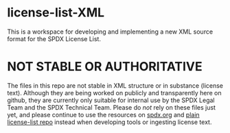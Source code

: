 # license-list-XML
This is a workspace for developing and implementing a new XML source format for the SPDX License List.

# NOT STABLE OR AUTHORITATIVE
The files in this repo are not stable in XML structure or in substance (license text). Although they are being worked on publicly and transparently here on github, they are currently only suitable for internal use by the SPDX Legal Team and the SPDX Technical Team. Please do _not_ rely on these files just yet, and please continue to use the resources on [spdx.org](https://spdx.org/) and [plain license-list repo](https://github.com/spdx/license-list) instead when developing tools or ingesting license text.
